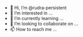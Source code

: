 - 👋 Hi, I’m @rudra-persistent
- 👀 I’m interested in ...
- 🌱 I’m currently learning ...
- 💞️ I’m looking to collaborate on ...
- 📫 How to reach me ...

<!---
rudra-persistent/rudra-persistent is a ✨ special ✨ repository because its `README.md` (this file) appears on your GitHub profile.
You can click the Preview link to take a look at your changes.
--->
